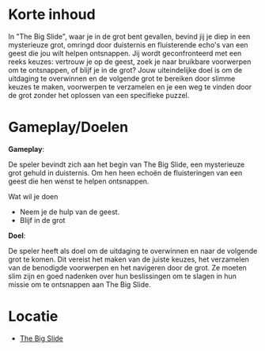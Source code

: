 # Korte inhoud

In "The Big Slide", waar je in de grot bent gevallen, bevind jij je diep in een mysterieuze grot, omringd door duisternis en fluisterende echo's van een geest die jou wilt helpen ontsnappen. Jij wordt geconfronteerd met een reeks keuzes: vertrouw je op de geest, zoek je naar bruikbare voorwerpen om te ontsnappen, of blijf je in de grot? Jouw uiteindelijke doel is om de uitdaging te overwinnen en de volgende grot te bereiken door slimme keuzes te maken, voorwerpen te verzamelen en je een weg te vinden door de grot zonder het oplossen van een specifieke puzzel.

# Gameplay/Doelen

**Gameplay**:


De speler bevindt zich aan het begin van The Big Slide, een mysterieuze grot gehuld in duisternis. Om hen heen echoën de fluisteringen van een geest die hen wenst te helpen ontsnappen.

Wat wil je doen

- Neem je de hulp van de geest.
- Blijf in de grot

**Doel**:


De speler heeft als doel om de uitdaging te overwinnen en naar de volgende grot te komen. Dit vereist het maken van de juiste keuzes, het verzamelen van de benodigde voorwerpen en het navigeren door de grot. Ze moeten slim zijn en goed nadenken over hun beslissingen om te slagen in hun missie om te ontsnappen aan The Big Slide.

# Locatie

- [The Big Slide](https://app.nuclino.com/t/b/b7c9399b-14d2-4d5e-9462-774ff79b69d5)
